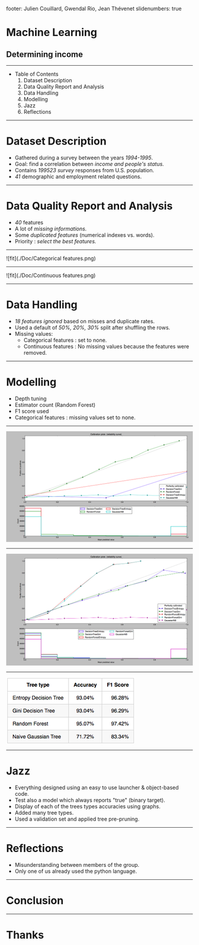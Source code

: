 footer: Julien Couillard, Gwendal Rio, Jean Thévenet
slidenumbers: true
 
# Machine Learning
## Determining income
 
---
 
- Table of Contents
   1. Dataset Description
   1. Data Quality Report and Analysis
   1. Data Handling
    1. Modelling
    1. Jazz
    1. Reflections
 
 
---
 
# Dataset Description
 
- Gathered during a survey between the years *1994-1995*.
- Goal: find a correlation between *income and people's status.*
- Contains *199523 survey* responses from U.S. population.
- *41* demographic and employment related questions.
 
---
 
# Data Quality Report and Analysis
 
- *40* features
- A lot of *missing informations.*
- Some *duplicated features* (numerical indexes vs. words).
- Priority : *select the best features.*
 
---

![fit](./Doc/Categorical features.png)

---

![fit](./Doc/Continuous features.png)

---
 
# Data Handling
 
- *18 features ignored* based on misses and duplicate rates.
- Used a default of *50%, 20%, 30%* split after shuffling the rows.
- Missing values:
    - Categorical features : set to none.
    - Continuous features : No missing values because the features were removed.
 
---
 
# Modelling
 
- Depth tuning
- Estimator count (Random Forest)
- F1 score used
- Categorical features : missing values set to none.
 
---


![fit](./Doc/first_result.png)

---

![fit](./Doc/second_result.png)

---

![fit](./Doc/table.png)

---

# Jazz
 
- Everything designed using an easy to use launcher & object-based code.
- Test also a model which always reports "true" (binary target).
- Display of each of the trees types accuracies using graphs.
- Added many tree types.
- Used a validation set and applied tree pre-pruning.
 
---
 
# Reflections
 
- Misunderstanding between members of the group.
- Only one of us already used the python language.
 
---
 
# Conclusion
 
---
 
# Thanks
 
